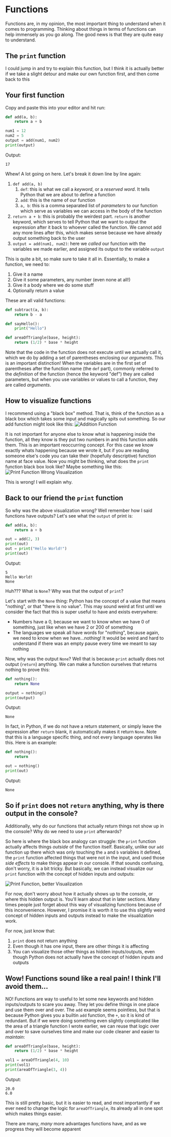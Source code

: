 # Functions
Functions are, in my opinion, the most important thing to understand when it comes to programming. Thinking about things in terms of functions can help immensely as you go along. The good news is that they are quite easy to understand.

## The `print` function
I could jump in and try to explain this function, but I think it is actually better if we take a slight detour and make our own function first, and then come back to this

## Your first function
Copy and paste this into your editor and hit run:
```python
def add(a, b):
    return a + b

num1 = 12
num2 = 5
output = add(num1, num2)
print(output)
```
Output:
```
17
```
Whew! A lot going on here. Let's break it down line by line again:
1. `def add(a, b)`
    1. `def`: this is what we call a *keyword*, or a *reserved word*. It tells Python that we are about to define a function
    2. `add`: this is the name of our function
    3. `a, b`: this is a comma separated list of *parameters* to our function which serve as variables we can access in the body of the function
2. `return a + b`: this is probably the weirdest part. `return` is another keyword, which serves to tell Python that we want to output the expression after it back to whoever called the function. We cannot add any more lines after this, which makes sense because we have already output something back to the user
3. `output = add(num1, num2)`: here we *called* our function with the variables we made earlier, and assigned its output to the variable `output`

This is quite a bit, so make sure to take it all in. Essentially, to make a function, we need to:
1. Give it a name
2. Give it some parameters, any number (even none at all!)
3. Give it a body where we do some stuff
4. Optionally return a value

These are all valid functions:
```python
def subtract(a, b):
    return b - a

def sayHello():
    print("Hello")

def areaOfTriangle(base, height):
    return (1/2) * base * height
```

Note that the code in the function does not execute until we actually call it, which we do by adding a set of parentheses enclosing our *arguments*. This is an important distinction! When the variables are in the first set of parentheses after the function name (the `def` part), commonly referred to the *definition* of the function (hence the keyword "def") they are called parameters, but when you use variables or values to call a function, they are called *arguments*.

## How to visualize functions
I recommend using a "black box" method. That is, think of the function as a black box which takes some input and magically spits out something. So our add function might look like this:
![Addition Function](../img/add.svg)

It is not important for anyone else to know what is happening inside the function, all they know is they put two numbers in and this function adds them. This is an important reoccurring concept. For this case we know exactly whats happening because we wrote it, but if you are reading someone else's code you can take their (hopefully descriptive) function name at face value. Now you might be thinking, what does the `print` function black box look like? Maybe something like this:
![Print Function Wrong Visualization](../img/print-wrong.svg)

This is wrong! I will explain why.

## Back to our friend the `print` function
So why was the above visualization wrong? Well remember how I said functions have outputs? Let's see what the `output` of print is:
```python
def add(a, b):
    return a + b

out = add(2, 3)
print(out)
out = print("Hello World!")
print(out)
```
Output:
```
5
Hello World!
None
```
Huh??? What is `None`? Why was that the output of `print`?

Let's start with the `None` thing: Python has the concept of a value that means "nothing", or that "there is no value". This may sound weird at first until we consider the fact that this is super useful to have and exists everywhere:
- Numbers have a 0, because we want to know when we have 0 of something, just like when we have 2 or 200 of something
- The languages we speak all have words for "nothing", because again, we need to know when we have...nothing! It would be weird and hard to understand if there was an empty pause every time we meant to say nothing

Now, why was the output `None`? Well that is because `print` actually does not output (`return`) anything. We can make a function ourselves that returns nothing to prove this:
```python
def nothing():
    return None

output = nothing()
print(output)
```
Output:
```
None
```
In fact, in Python, if we do not have a return statement, or simply leave the expression after `return` blank, it automatically makes it return `None`. Note that this is a language specific thing, and not every language operates like this. Here is an example:
```python
def nothing():
    return

out = nothing()
print(out)
```
Output:
```
None
```

## So if `print` does not `return` anything, why is there output in the console?
Additionally, why do our functions that actually return things not show up in the console? Why do we need to use `print` afterwards?

So here is where the black box analogy can struggle: the `print` function actually affects things *outside* of the function itself. Basically, unlike our `add` function up there which was only touching the `a` and `b` variables it defined, the `print` function affected things that were not in the input, and used those *side effects* to make things appear in our console. If that sounds confusing, don't worry, it is a bit tricky. But basically, we can instead visualize our `print` function with the concept of hidden inputs and outputs:

![Print Function, better Visualization](../img/print-correct.svg)

For now, don't worry about how it actually shows up to the console, or where this hidden output is. You'll learn about that in later sections. Many times people just forget about this way of visualizing functions because of this inconvenience. However, I promise it is worth it to use this slightly weird concept of hidden inputs and outputs instead to make the visualization work.

For now, just know that:
1. `print` does not return anything
2. Even though it has one input, there are other things it is affecting
3. You can visualize those other things as hidden inputs/outputs, even though Python does not actually have the concept of hidden inputs and outputs

## Wow! Functions sound like a real pain! I think I'll avoid them...
NO! Functions are way to useful to let some new keywords and hidden inputs/outputs to scare you away. They let you define things in one place and use them over and over. The `add` example seems pointless, but that is because Python gives you a builtin `add` function, the `+`, so it is kind of redundant. But if we were doing something even slightly complicated like the area of a triangle function I wrote earlier, we can reuse that logic over and over to save ourselves time and make our code cleaner and easier to *maintain*:
```python
def areaOfTriangle(base, height):
    return (1/2) * base * height

vol1 = areaOfTriangle(4, 10)
print(vol1)
print(areaOfTriangle(3, 4))
```
Output:
```
20.0
6.0
```
This is still pretty basic, but it is easier to read, and most importantly if we ever need to change the logic for `areaOfTriangle`, its already all in one spot which makes things easier. 

There are many, *many* more advantages functions have, and as we progress they will become apparent